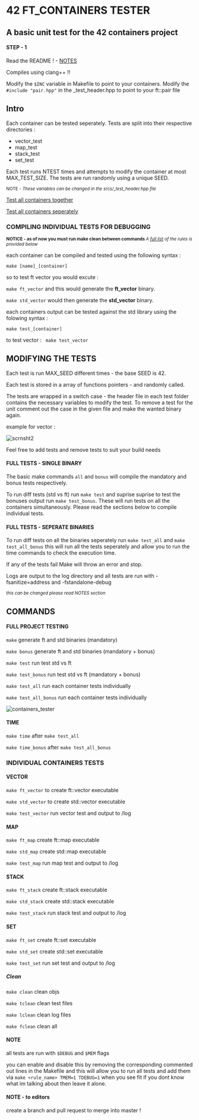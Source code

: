 # 42 FT_CONTAINERS TESTER
## A basic unit test for the 42 containers project
#### STEP - 1

Read the README ! - [NOTES](#NOTE)

Compiles using clang++ !!

Modify the ```$INC``` variable in Makefile to point to your containers.
Modify the `#include "pair.hpp"` in the _test_header.hpp to point to your ft::pair file 

## Intro

Each container can be tested seperately. Tests are split into their respective directories :
<ul>
<li> vector_test
<li> map_test
<li> stack_test
<li> set_test
</ul>

Each test runs NTEST times and attempts to modify the container at most MAX_TEST_SIZE. The tests are run randomly using a unique SEED.

<sub>NOTE - *These variables can be changed in the srcs/_test_header.hpp file*</sub>

[Test all containers together](#FULL-TESTS-SINGLE-BINARY)

[Test all containers seperately](#FULL-TEST-SEPERATE-BINARIES)

### COMPILING INDIVIDUAL TESTS FOR DEBUGGING

<sub> <b>NOTICE - as of now you must run make clean between commands </b> </sub>
<sub>*A [full list](#COMMANDS) of the rules is provided below*</sub>

each container can be compiled and tested using the following syntax :

```make [name]_[container]```

so to test ft vector you would excute :

```make ft_vector``` and this would generate the **ft_vector** binary.

```make std_vector``` would then generate the **std_vector** binary.

each containers output can be tested against the std library using the folowing syntax :

```make test_[container]```

to test vector : ``` make test_vector```
## MODIFYING THE TESTS

Each test is run MAX_SEED different times - the base SEED is 42.

Each test is stored in a array of functions pointers - and randomly called.

The tests are wrapped in a switch case - the header file in each test folder contains
the necessary variables to modify the test. To remove a test for the unit comment out
the case in the given file and make the wanted binary again.

example for vector :

![scrnsht2](https://user-images.githubusercontent.com/61289826/158005653-54339d4f-d99d-497d-b0a6-cec9c4b7c27d.png)

Feel free to add tests and remove tests to suit your build needs
#### FULL TESTS - SINGLE BINARY

The basic make commands ```all``` and ```bonus``` will compile the mandatory and bonus tests respectively.

To run diff tests (std vs ft) run ```make test``` and suprise suprise to test the bonuses output
run ```make test_bonus```. These will run tests on all the containers simultaneously. Please read the sections below to compile individual tests.

#### FULL TESTS - SEPERATE BINARIES

To run diff tests on all the binaries seperately run ```make test_all``` and ```make test_all_bonus``` this will run all the tests seperately and allow you to run the time commands to check the execution time.

If any of the tests fail Make will throw an error and stop.

Logs are output to the log directory and all tests are run with -fsanitize=address and -fstandalone-debug

<sub>*this can be changed please read NOTES section*</sub>
## COMMANDS
#### FULL PROJECT TESTING

```make```              generate ft and std binaries (mandatory)

```make bonus```        generate ft and std binaries (mandatory + bonus)

```make test```         run test std vs ft

```make test_bonus```   run test std vs ft (mandatory + bonus)

```make test_all```      run each container tests individually

```make test_all_bonus``` run each container tests individually

![containers_tester](https://user-images.githubusercontent.com/61289826/158044256-5ee131c2-3317-4d57-8826-dbe8e8283ed7.png)

#### TIME

```make time```  after ```make test_all```

```make time_bonus```  after ```make test_all_bonus```

### INDIVIDUAL CONTAINERS TESTS
#### VECTOR

```make ft_vector``` to create ft::vector executable

```make std_vector```   to create std::vector executable

```make test_vector```  run vector test and output to /log
#### MAP
```make ft_map```		create ft::map executable

```make std_map```		create std::map executable

```make test_map```		run map test and output to /log
#### STACK
```make ft_stack```		create ft::stack executable

```make std_stack```	create std::stack executable

```make test_stack```	run stack test and output to /log
#### SET
```make ft_set```		create ft::set executable

```make std_set```		create std::set executable

```make test_set```		run set test and output to /log
##### Clean
```make clean```		clean objs

```make tclean```       clean test files

```make lclean```       clean log files

```make fclean```       clean all

#### NOTE
all tests are run with ```$DEBUG``` and ```$MEM``` flags

you can enable and disable this by removing the corresponding commented out lines in the Makefile 
and this will allow you to run all tests and add them via ```make <rule_name> TMEM=1 TDEBUG=1```
when you see fit if you dont know what im talking about then leave it alone.

#### NOTE - to editors
create a branch and pull request to merge into master !